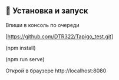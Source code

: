 ## 🔧 Установка и запуск
Впиши в консоль по очереди

[https://github.com/DTR322/Tapigo_test.git]

(npm install)

(npm run serve)

Открой в браузере http://localhost:8080
